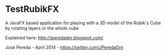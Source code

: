 TestRubikFX
===========

A JavaFX based application for playing with a 3D model of the Rubik's Cube by rotating 
layers or the whole cube

Explained here: http://jperedadnr.blogspot.com/
 
José Pereda - April 2014 - https://twitter.com/JPeredaDnr